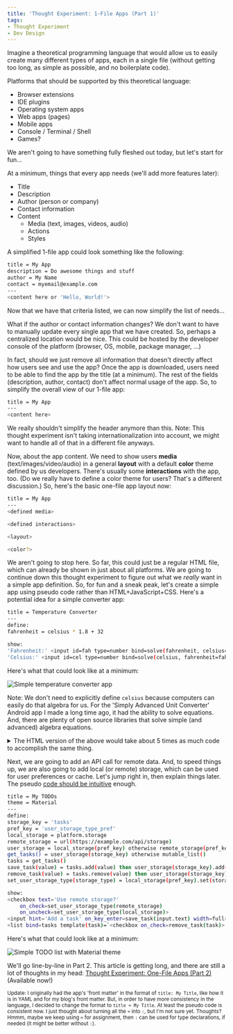 ```yaml
---
title: 'Thought Experiment: 1-File Apps (Part 1)'
tags:
- Thought Experiment
- Dev Design
---
```

Imagine a theoretical programming language that would allow us to easily create many different types of apps, each in a single file (without getting too long, as simple as possible, and no boilerplate code).

Platforms that should be supported by this theoretical language:
- Browser extensions
- IDE plugins
- Operating system apps
- Web apps (pages)
- Mobile apps
- Console / Terminal / Shell
- Games?

We aren't going to have something fully fleshed out today, but let's start for fun...

At a minimum, things that every app needs (we'll add more features later):
- Title
- Description
- Author (person or company)
- Contact information
- Content
    - Media (text, images, videos, audio)
    - Actions
    - Styles

A simplified 1-file app could look something like the following:

```bash
title = My App
description = Do awesome things and stuff
author = My Name
contact = myemail@example.com
---
<content here or 'Hello, World!'>
```

Now that we have that criteria listed, we can now simplify the list of needs...

What if the author or contact information changes? We don't want to have to manually update every single app that we have created. So, perhaps a centralized location would be nice. This could be hosted by the developer console of the platform (browser, OS, mobile, package manager, ...)

In fact, should we just remove all information that doesn't directly affect how users see and use the app? Once the app is downloaded, users need to be able to find the app by the title (at a minimum). The rest of the fields (description, author, contact) don't affect normal usage of the app. So, to simplify the overall view of our 1-file app:

```bash
title = My App
---
<content here>
```

We really shouldn't simplify the header anymore than this. Note: This thought experiment isn't taking internationalization into account, we might want to handle all of that in a different file anyways.

Now, about the app content. We need to show users **media** (text/images/video/audio) in a general **layout** with a default **color** theme defined by us developers. There's usually some **interactions** with the app, too. (Do we really have to define a color theme for users? That's a different discussion.) So, here's the basic one-file app layout now:

```bash
title = My App
---
<defined media>

<defined interactions>

<layout>

<color?>
```

We aren't going to stop here. So far, this could just be a regular HTML file, which can already be shown in just about all platforms. We are going to continue down this thought experiment to figure out what we _really_ want in a simple app definition. So, for fun and a sneak peak, let's create a simple app using pseudo code rather than HTML+JavaScript+CSS. Here's a potential idea for a simple converter app:

```bash
title = Temperature Converter
---
define:
fahrenheit = celsius * 1.8 + 32

show:
'Fahrenheit:' <input id=fah type=number bind=solve(fahrenheit, celsius=cel)>
'Celsius:' <input id=cel type=number bind=solve(celsius, fahrenheit=fah)>
```

Here's what that could look like at a minimum:

![Simple temperature converter app](../2020-03-23-thought-experiment-one-file-apps--temperature-converter.png "Simple temperature converter app")

Note: We don't need to explicitly define `celsius` because computers can easily do that algebra for us. For the 'Simply Advanced Unit Converter' Android app I made a long time ago, it had the ability to solve equations. And, there are plenty of open source libraries that solve simple (and advanced) algebra equations.

<details>
  <summary>The HTML version of the above would take about 5 times as much code to accomplish the same thing.</summary>
  <pre>
&lt;h1>Temperature Converter&lt;/h1>
&lt;form action="/do-conversion.php">
  &lt;label for="fah">Fahrenheit:&lt;/label>
  &lt;input type="text" id="fah" name="fah">
  &lt;label for="cel">Celsius:&lt;/label>
  &lt;input type="text" id="cel" name="cel">
  &lt;input type="submit" value="Submit">
&lt;/form></pre>
</details>

Next, we are going to add an API call for remote data. And, to speed things up, we are also going to add local (or remote) storage, which can be used for user preferences or cache. Let's jump right in, then explain things later. The pseudo [code should be intuitive](./dev/2016-01-03-code-intuitiveness) enough.

```bash
title = My TODOs
theme = Material
---
define:
storage_key = 'tasks'
pref_key = 'user_storage_type_pref'
local_storage = platform.storage
remote_storage = url(https://example.com/api/storage)
user_storage = local_storage(pref_key) otherwise remote_storage(pref_key) otherwise local_storage
get_tasks() = user_storage(storage_key) otherwise mutable_list()
tasks = get_tasks()
save_task(value) = tasks.add(value) then user_storage(storage_key).add(value)
remove_task(value) = tasks.remove(value) then user_storage(storage_key).remove(value)
set_user_storage_type(storage_type) = local_storage(pref_key).set(storage_type) then remote_storage(pref_key).set(storage_type) then user_storage.update() then tasks.update()

show:
<checkbox text='Use remote storage?'
    on_check=set_user_storage_type(remote_storage)
    on_uncheck=set_user_storage_type(local_storage)>
<input hint='Add a task' on_key_enter=save_task(input.text) width=full>
<list bind=tasks template(task)=`<checkbox on_check=remove_task(task)> task`>
```

Here's what that could look like at a minimum:

![Simple TODO list with Material theme](../dev/2020-03-23-thought-experiment-one-file-apps--material-todo.png "Simple TODO list with Material theme")

We'll go line-by-line in Part 2. This article is getting long, and there are still a lot of thoughts in my head: [Thought Experiment: One-File Apps (Part 2)](./dev/2020-03-02-thought-experiment-one-file-apps--part-2) (Available now!)

<small>Update: I originally had the app's 'front matter' in the format of `title: My Title`, like how it is in YAML and for my blog's front matter. But, in order to have more consistency in the language, I decided to change the format to `title = My Title`. At least the pseudo code is consistent now. I just thought about turning all the `=` into `:`, but I'm not sure yet. Thoughts? Hmmm, maybe we keep using `=` for assignment, then `:` can be used for type declarations, if needed (it might be better without `:`).</small>
